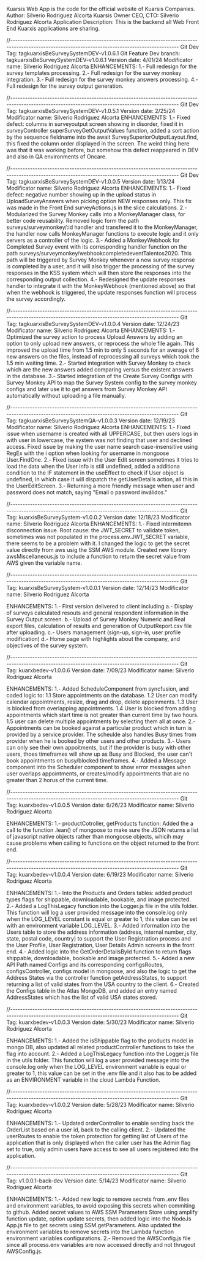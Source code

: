 <!-- @format -->

Kuarsis Web App is the code for the official website of Kuarsis Companies.
Author: Silverio Rodriguez Alcorta
Kuarsis Owner CEO, CTO: Silverio Rodriguez Alcorta
Application Description: This is the backend all Web Front End Kuarxis applications are sharing.

//--------------------------------------------------------------------------------------------------------------------------------------------------
Git Dev Tag: tagkuarxisBeSurveySystemDEV-v1.0.6.1
Git Feature Dev branch: tagkuarxisBeSurveySystemDEV-v1.0.6.1
Version date: 4/01/24
Modificator name: Silverio Rodriguez Alcorta
ENHANCEMENTS:
1.- Full redesign for the survey templates processing.
2.- Full redesign for the survey monkey integration.
3.- Full redesign for the survey monkey answers processing.
4.- Full redesign for the survey output generation.

//--------------------------------------------------------------------------------------------------------------------------------------------------
Git Dev Tag: tagkuarxisBeSurveySystemDEV-v1.0.5.1
Version date: 2/25/24
Modificator name: Silverio Rodriguez Alcorta
ENHANCEMENTS:
1.- Fixed defect: columns in surveyoutput screen showing in disorder, fixed it in surveyController superSurveyGetOutputValues function, added a sort action by the sequence fieldname into the await SurveySuperiorOutputLayout.find, this fixed the column order displayed in the screen. The weird thing here was that it was working before, but somehow this defect reappeared in DEV and also in QA environments of Oncare.

//--------------------------------------------------------------------------------------------------------------------------------------------------
Git Dev Tag: tagkuarxisBeSurveySystemDEV-v1.0.0.5
Version date: 1/13/24
Modificator name: Silverio Rodriguez Alcorta
ENHANCEMENTS:
1.- Fixed defect: negative number showing up in the upload status in UploadSurveyAnswers when picking option NEW responses only. This fix was made in the Front End surveyActions.js in the slice calculations.
2.- Modularized the Survey Monkey calls into a MonkeyManager class, for better code reusability. Removed logic form the path surveys/surveymonkey/:id handler and transfered it to the MonkeyManager, the handler now calls MonkeyManager functions to execute logic and it only servers as a controller of the logic.
3.- Added a MonkeyWebhook for Completed Survey event with its corresponding handler function on the path surveys/surveymonkey/webhookcompletedeventTalentos2020. This path will be triggered by Survey Monkey whenever a new survey response is completed by a user, and it will also trigger the processing of the survey responses in the KSS system which will then store the responses into the corresponding output collection.
4.- Redesigned the update responses handler to integrate it with the MonkeyWebhook (mentioned above) so that when the webhook is triggered, the update responses function will process the survey accordingly.

//--------------------------------------------------------------------------------------------------------------------------------------------------
Git Tag: tagkuarxisBeSurveySystemDEV-v1.0.0.4
Version date: 12/24/23
Modificator name: Silverio Rodriguez Alcorta
ENHANCEMENTS:
1.- Optimized the survey action to process Upload Answers by adding an option to only upload new answers, or reprocess the whole file again. This improved the upload time from 1.5 min to only 5 seconds for an average of 6 new answers on the files, instead of reprocessing all surveys which took the 1.5 min waiting time.
2.- Started integration with Survey Monkey to check which are the new answers added comparing versus the existent answers in the database.
3.- Started integratiion of the Create Survey Configs with Survey Monkey API to map the Survey System config to the survey monkey configs and later use it to get answers from Survey Monkey API automatically without uploading a file manually.

//--------------------------------------------------------------------------------------------------------------------------------------------------
Git Tag: tagkuarxisBeSurveySystemQA-v1.0.0.3
Version date: 12/19/23
Modificator name: Silverio Rodriguez Alcorta
ENHANCEMENTS:
1.- Fixed issue when username is created with all UPPERCASE, but then users logs in with user in lowercase, the system was not finding that user and declined access. Fixed issue by making the user name search case-insensitive using RegEx with the i option when looking for username in mongoose User.FindOne.
2.- Fixed issue with the User Edit screen sometimes it tries to load the data when the User info is still undefined, added a additiona condition to the IF statement in the useEffect to check if User object is undefined, in which case it will dispatch the getUserDetails action, all this in the UserEditScreen.
3.- Returning a more friendly message when user and password does not match, saying "Email o password inválidos."

//--------------------------------------------------------------------------------------------------------------------------------------------------
Git Tag: kuarxisBeSurveySystem-v1.0.0.2
Version date: 12/18/23
Modificator name: Silverio Rodriguez Alcorta
ENHANCEMENTS:
1.- Fixed intermitemn disconnection issue. Root cause: the JWT_SECRET to validate token, sometimes was not populated in the process.env.JWT_SECRET variable, there seems to be a problem with it. I changed the logic to get the secret value directly from aws usig the SSM AWS module. Created new library awsMiscellaneous.js to include a function to return the secret value from AWS given the variable name.

//--------------------------------------------------------------------------------------------------------------------------------------------------
Git Tag: kuarxisBeSurveySystem-v1.0.0.1
Version date: 12/14/23
Modificator name: Silverio Rodriguez Alcorta

ENHANCEMENTS:
1.- First version delivered to client including
a.- Display of surveys calculated resouts and general respondent information in the Survey Output screen.
b.- Upload of Survey Monkey Numeric and Real export files, calculation of results and generation of OutputReport.csv file after uploading.
c.- Users management (sign-up, sign-in, user profile modification)
d.- Home page with highlights about the company, and objectives of the survey system.

//--------------------------------------------------------------------------------------------------------------------------------------------------
Git Tag: kuarxbedev-v1.0.0.6
Version date: 7/09/23
Modificator name: Silverio Rodriguez Alcorta

ENHANCEMENTS:
1.- Added ScheduleComponent from syncfusion, and coded logic to:
1.1 Store appointments on the database.
1.2 User can modify calendar appointments, resize, drag and drop, delete appoinments.
1.3 User is blocked from overlapping appointments.
1.4 User is blocked from adding appointments which start time is not greater than current time by two hours.
1.5 user can delete multiple appointments by selecting them all at once.
2.- Appointments can be booked against a particular product which in turn is provided by a service provider. The scheulde also handles Busy times from provider when he is booked by other users and other products.
3.- Users can only see their own appoitments, but if the provider is busy with other users, thoes timeframes will show up as Busy and Blocked, the user can't book appointments on busy/blocked timeframes.
4.- Added a Message component into the Scheduler component to show error messages when user overlaps appointments, or creates/modify appointments that are no greater than 2 horus of the current time.

//--------------------------------------------------------------------------------------------------------------------------------------------------
Git Tag: kuarxbedev-v1.0.0.5
Version date: 6/26/23
Modificator name: Silverio Rodriguez Alcorta

ENHANCEMENTS:
1.- productCotroller, getProducts function: Added the a call to the function .lean() of mongoose to make sure the JSON returns a list of javascript native objects rather than mongoose objects, whicih may cause problems when calling to functions on the object returned to the front end.

//--------------------------------------------------------------------------------------------------------------------------------------------------
Git Tag: kuarxbedev-v1.0.0.4
Version date: 6/19/23
Modificator name: Silverio Rodriguez Alcorta

ENHANCEMENTS:
1.- Into the Products and Orders tables: added product types flags for shippable, downloadable, bookable, and image protected.
2.- Added a LogThisLegacy function into the Logger.js file in the utils folder. This function will log a user provided message into the console.log only when the LOG_LEVEL constant is equal or greater to 1, this value can be set with an environment variable LOG_LEVEL.
3.- Added information into the Users table to store the address information (address, internal number, city, state, postal code, country) to support the User Registration process and the User Profile, User Registration, User Details Admin screens in the front end.
4.- Added logic into the GetOrderDetailsById function to return flags shippable, downloadable, bookable and image protected.
5.- Added a new API Path named Configs and its corresponding configsRoutes, configsController, configs model in mongoose, and also the logic to get the Address States via the controller function getAddressStates, to support returning a list of valid states from the USA country to the client.
6.- Created the Configs table in the Atlas MongoDB, and added an entry named AddressStates which has the list of valid USA states stored.

//--------------------------------------------------------------------------------------------------------------------------------------------------
Git Tag: kuarxbedev-v1.0.0.3
Version date: 5/30/23
Modificator name: Silverio Rodriguez Alcorta

ENHANCEMENTS:
1.- Added the isShippable flag to the products model in mongo DB, also updated all related productController functions to take the flag into account.
2.- Added a LogThisLegacy function into the Logger.js file in the utils folder. This function will log a user provided message into the console.log only when the LOG_LEVEL environment variable is equal or greater to 1, this value can be set in the .env file and it also has to be added as an ENVIRONMENT variable in the cloud Lambda Function.

//--------------------------------------------------------------------------------------------------------------------------------------------------
Git Tag: kuarxbedev-v1.0.0.2
Version date: 5/28/23
Modificator name: Silverio Rodriguez Alcorta

ENHANCEMENTS:
1.- Updated orderController to enable sending back the OrderList based on a user id, back to the calling client.
2.- Updated the userRoutes to enable the token protection for getting list of Users of the application that is only displayed when the caller user has the Admin flag set to true, only admin users have access to see all users registered into the application.

//--------------------------------------------------------------------------------------------------------------------------------------------------
Git Tag: v1.0.0.1-back-dev
Version date: 5/14/23
Modificator name: Silverio Rodriguez Alcorta

ENHANCEMENTS:
1.- Added new logic to remove secrets from .env files and environment variables, to avoid exposing this secrets when commiting to github. Added secret values to AWS SSM Parameters Store using amplify function update, option update secrets, then added logic into the NodeJs App.js file to get secrets using SSM.getParameters. Also updated the environment variables to remove secrets into the Lambda function environment variables configurations.
2.- Removed the AWSConfig.js file since all process.env variables are now accessed directly and not thrugout AWSConfig.js.

